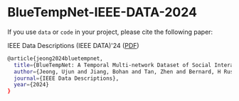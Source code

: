 ﻿# BlueTempNet-IEEE-DATA-2024
If you use <code>data</code> or <code>code</code> in your project, please cite the following paper:

IEEE Data Descriptions (IEEE DATA)'24 ([PDF](https://arxiv.org/abs/2407.17451))

```bash
@article{jeong2024bluetempnet,
  title={BlueTempNet: A Temporal Multi-network Dataset of Social Interactions in Bluesky Social},
  author={Jeong, Ujun and Jiang, Bohan and Tan, Zhen and Bernard, H Russell and Liu, Huan},
  journal={IEEE Data Descriptions},
  year={2024}
}

```

